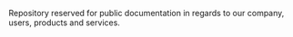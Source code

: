 Repository reserved for public documentation in regards to our company, users, products and services.
